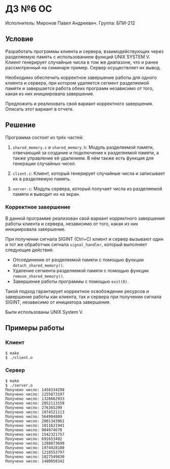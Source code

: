 # ДЗ №6 ОС
Исполнитель: Миронов Павел Андреевич. Группа: БПИ-212

## Условие

Разработать программы клиента и сервера, взаимодействующих через разделяемую память с использованием функций UNIX SYSTEM V. Клиент генерирует случайные числа в том же диапазоне, что и ранее рассмотренный на семинаре пример. Сервер осуществляет их вывод.

Необходимо обеспечить корректное завершение работы для одного клиента и сервера, при котором удаляется сегмент разделяемой памяти и завершается работа обеих программ независимо от того, какая из них инициировала завершение.

Предложить и реализовать свой вариант корректного завершения. Описать этот вариант в отчете.

## Решение

Программа состоит из трёх частей:

1. `shared_memory.c` и `shared_memory.h`: Модуль разделяемой памяти, отвечающий за создание и подключение к разделяемой памяти, а также управление её удалением. В нём также есть функция для генерации случайных чисел.

2. `client.c`: Клиент, который генерирует случайные числа и записывает их в разделяемую память.

3. `server.c`: Модуль сервера, который получает числа из разделяемой памяти и выводит их на экран.

### Корректное завершение

В данной программе реализован свой вариант корректного завершения работы клиента и сервера, независимо от того, какая из них инициировала завершение.

При получении сигнала SIGINT (Ctrl+C) клиент и сервер вызывают один и тот же обработчик сигнала `signal_handler`, который выполняет следующие действия:

- Отсоединение от разделяемой памяти с помощью функции `detach_shared_memory()`.
- Удаление сегмента разделяемой памяти с помощью функции `remove_shared_memory()`.
- Завершение работы программы с помощью `exit(0)`.

Такой подход гарантирует корректное освобождение ресурсов и завершение работы как клиента, так и сервера при получении сигнала SIGINT, независимо от инициатора завершения.


Были использованы UNIX System V.

## Примеры работы

### Клиент

```
$ make
$ ./client.o
```

### Сервер

```
$ make
$ ./server.o
Получено число: 1458334298
Получено число: 1255873197
Получено число: 1328662933
Получено число: 2052113159
Получено число: 276365299
Получено число: 1974521113
Получено число: 564904809
Получено число: 2001343961
Получено число: 1011621941
Получено число: 904974670
Получено число: 1542321757
Получено число: 691653492
Получено число: 1288873699
Получено число: 1974928100
Получено число: 1218553797
Получено число: 1827549830
Получено число: 1480050342
```
